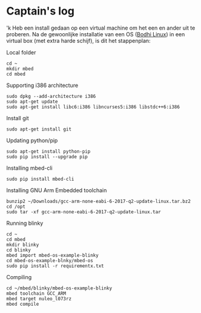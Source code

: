  
# Captain's log
'k Heb een install gedaan op een virtual machine om het een en ander uit te proberen. Na de gewoonlijke installatie van een OS ([Bodhi Linux](http://www.bodhilinux.com/)) in een virtual box (met extra harde schijf), is dit het stappenplan:

Local folder
```
cd ~
mkdir mbed
cd mbed
```

Supporting i386 architecture
```
sudo dpkg --add-architecture i386
sudo apt-get update
sudo apt-get install libc6:i386 libncurses5:i386 libstdc++6:i386
```

Install git
```
sudo apt-get install git
```

Updating python/pip
```
sudo apt-get install python-pip
sudo pip install --upgrade pip
```

Installing mbed-cli
```
sudo pip install mbed-cli
```

Installing GNU Arm Embedded toolchain
```
bunzip2 ~/Downloads/gcc-arm-none-eabi-6-2017-q2-update-linux.tar.bz2
cd /opt
sudo tar -xf gcc-arm-none-eabi-6-2017-q2-update-linux.tar
```

Running blinky
```
cd ~
cd mbed
mkdir blinky
cd blinky
mbed import mbed-os-example-blinky
cd mbed-os-example-blnky/mbed-os
sudo pip install -r requirementx.txt
```

Compiling
```
cd ~/mbed/blinky/mbed-os-example-blinky
mbed toolchain GCC_ARM
mbed target nuleo_l073rz
mbed compile
```
